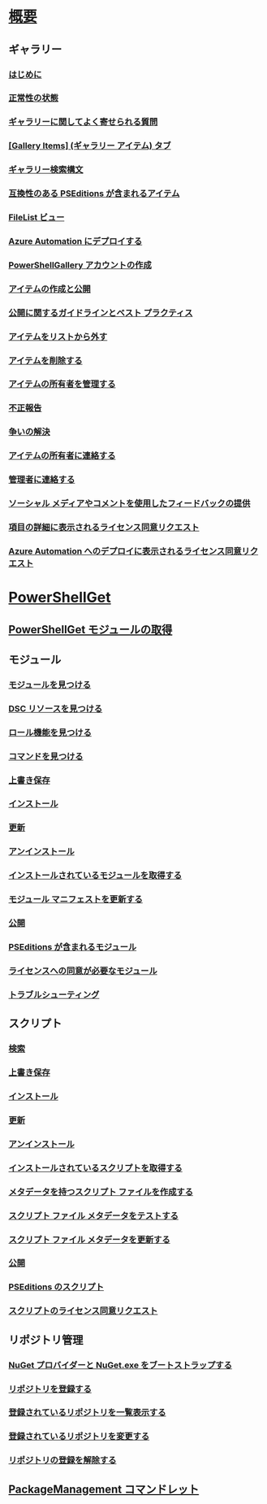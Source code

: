 # [概要](readme.md)
## ギャラリー
### [はじめに](psgallery/psgallery_gettingstarted.md)
### [正常性の状態](psgallery/psgallery_status.md)
### [ギャラリーに関してよく寄せられる質問](psgallery/psgallery_faqs.md)
### [[Gallery Items] (ギャラリー アイテム) タブ](psgallery/psgallery_items_tab.md)
### [ギャラリー検索構文](psgallery/psgallery_search_syntax.md)
### [互換性のある PSEditions が含まれるアイテム](psgallery/psgallery_pseditions.md)
### [FileList ビュー](psgallery/psgallery_filelist_feature.md)
### [Azure Automation にデプロイする](psgallery/psgallery_deploy_to_azure_automation.md)
### [PowerShellGallery アカウントの作成](psgallery/psgallery_creating_an_account.md)
### [アイテムの作成と公開](psgallery/Creating-and-Publishing-an-item.md)
### [公開に関するガイドラインとベスト プラクティス](psgallery/psgallery-PublishingGuidelines.md)
### [アイテムをリストから外す](psgallery/psgallery_unlist_items.md)
### [アイテムを削除する](psgallery/Deleting-Items.md)
### [アイテムの所有者を管理する](psgallery/Managing-Item-Owners.md)
### [不正報告](psgallery/psgallery_report_abuse.md)
### [争いの解決](psgallery/psgallery_dispute_resolution.md)
### [アイテムの所有者に連絡する](psgallery/psgallery_contacting_item_owners.md)
### [管理者に連絡する](psgallery/psgallery_contacting_administrators.md)
### [ソーシャル メディアやコメントを使用したフィードバックの提供](psgallery/psgallery-SocialMediaFeedback.md)
### [項目の詳細に表示されるライセンス同意リクエスト](psgallery/psgallery_requires_license_acceptance.md)
### [Azure Automation へのデプロイに表示されるライセンス同意リクエスト](psgallery/psgallery_deploy_to_azure_automation_requireLicenseAcceptance.md)

# [PowerShellGet](psget/overview.md)
## [PowerShellGet モジュールの取得](psget/get_psget_module.md)

## モジュール
### [モジュールを見つける](psget/module/psget_find-module.md)
### [DSC リソースを見つける](psget/module/psget_find-dscresource.md)
### [ロール機能を見つける](psget/module/psget_find-rolecapability.md)
### [コマンドを見つける](psget/module/psget_find-command.md)
### [上書き保存](psget/module/psget_save-module.md)
### [インストール](psget/module/psget_install-module.md)
### [更新](psget/module/psget_update-module.md)
### [アンインストール](psget/module/psget_uninstall-module.md)
### [インストールされているモジュールを取得する](psget/module/psget_get-installedmodule.md)
### [モジュール マニフェストを更新する](psget/module/psget_update-modulemanifest.md)
### [公開](psget/module/psget_publish-module.md)
### [PSEditions が含まれるモジュール](psget/module/modulewithpseditionsupport.md)
### [ライセンスへの同意が必要なモジュール](psget/module/RequireLicenseAcceptance.md)
### [トラブルシューティング](psget/psget_cmdlets_troubleshooting.md)

## スクリプト
### [検索](psget/script/psget_find-script.md)
### [上書き保存](psget/script/psget_save-script.md)
### [インストール](psget/script/psget_install-script.md)
### [更新](psget/script/psget_update-script.md)
### [アンインストール](psget/script/psget_uninstall-script.md)
### [インストールされているスクリプトを取得する](psget/script/psget_get-installedscript.md)
### [メタデータを持つスクリプト ファイルを作成する](psget/script/psget_new-scriptfileinfo.md)
### [スクリプト ファイル メタデータをテストする](psget/script/psget_test-scriptfileinfo.md)
### [スクリプト ファイル メタデータを更新する](psget/script/psget_update-scriptfileinfo.md)
### [公開](psget/script/psget_publish-script.md)
### [PSEditions のスクリプト](psget/script/scriptwithpseditionsupport.md)
### [スクリプトのライセンス同意リクエスト](psget/script/script_RequireLicenseAcceptance.md)

## リポジトリ管理
### [NuGet プロバイダーと NuGet.exe をブートストラップする](psget/repository/bootstrapping_nuget_proivder_and_exe.md)
### [リポジトリを登録する](psget/repository/psget_register-psrepository.md)
### [登録されているリポジトリを一覧表示する](psget/repository/psget_get-psrepository.md)
### [登録されているリポジトリを変更する](psget/repository/psget_set-psrepository.md)
### [リポジトリの登録を解除する](psget/repository/psget_unregister-psrepository.md)

## [PackageManagement コマンドレット](psget/oneget/PackageManagement_cmdlets.md)
